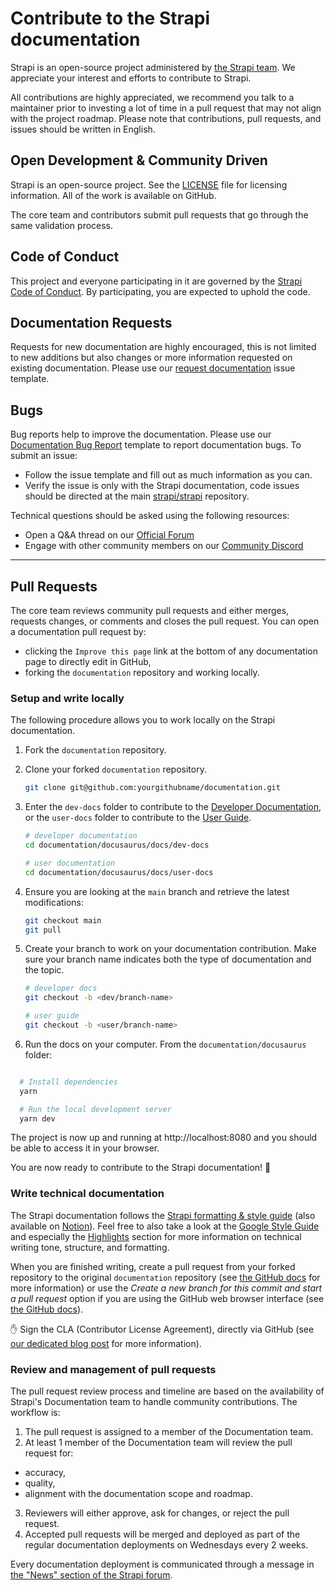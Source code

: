 # Contribute to the Strapi documentation

Strapi is an open-source project administered by [the Strapi team](https://strapi.io/company). We appreciate your interest and efforts to contribute to Strapi.

All contributions are highly appreciated, we recommend you talk to a maintainer prior to investing a lot of time in a pull request that may not align with the project roadmap. Please note that contributions, pull requests, and issues should be written in English.

## Open Development & Community Driven

Strapi is an open-source project. See the [LICENSE](https://github.com/strapi/documentation/blob/main/LICENSE) file for licensing information. All of the work is available on GitHub.

The core team and contributors submit pull requests that go through the same validation process.

## Code of Conduct

This project and everyone participating in it are governed by the [Strapi Code of Conduct](CODE_OF_CONDUCT.md). By participating, you are expected to uphold the code.

## Documentation Requests

Requests for new documentation are highly encouraged, this is not limited to new additions but also changes or more information requested on existing documentation. Please use our [request documentation](https://github.com/strapi/documentation/issues/new?template=DOC_REQUEST.md&title%5B%5D=REQUEST) issue template.

## Bugs

Bug reports help to improve the documentation. Please use our [Documentation Bug Report](https://github.com/strapi/documentation/issues/new?template=BUG_REPORT.yml) template to report documentation bugs. To submit an issue:

- Follow the issue template and fill out as much information as you can.
- Verify the issue is only with the Strapi documentation, code issues should be directed at the main [strapi/strapi](https://github.com/strapi/strapi) repository.
  
Technical questions should be asked using the following resources:

- Open a Q&A thread on our [Official Forum](https://forum.strapi.io)
- Engage with other community members on our [Community Discord](https://discord.strapi.io)

---

## Pull Requests

The core team reviews community pull requests and either merges, requests changes, or comments and closes the pull request. You can open a documentation pull request by:

- clicking the `Improve this page` link at the bottom of any documentation page to directly edit in GitHub,
- forking the `documentation` repository and working locally.

### Setup and write locally

The following procedure allows you to work locally on the Strapi documentation.

1. Fork the `documentation` repository.
2. Clone your forked `documentation` repository.
    
    ```bash
    git clone git@github.com:yourgithubname/documentation.git
    ```
    
3. Enter the `dev-docs` folder to contribute to the [Developer Documentation](https://docs.strapi.io/), or the `user-docs` folder to contribute to the [User Guide](https://docs.strapi.io/user-docs/intro).
    
    ```bash
    # developer documentation
    cd documentation/docusaurus/docs/dev-docs
    
    # user documentation
    cd documentation/docusaurus/docs/user-docs
    ```
    
4. Ensure you are looking at the `main` branch and retrieve the latest modifications:
    
    ```bash
    git checkout main
    git pull
    ```
    
6. Create your branch to work on your documentation contribution. Make sure your branch name indicates both the type of documentation and the topic.
    
    ```bash
    # developer docs
    git checkout -b <dev/branch-name>
    
    # user guide
    git checkout -b <user/branch-name>
    
    ```

7. Run the docs on your computer. From the `documentation/docusaurus` folder:

  ```bash

    # Install dependencies
    yarn

    # Run the local development server
    yarn dev

  ```

  The project is now up and running at http://localhost:8080 and you should be able to access it in your browser.

You are now ready to contribute to the Strapi documentation! 🚀

### Write technical documentation

The Strapi documentation follows the [Strapi formatting & style guide](STYLE_GUIDE) (also available on [Notion](https://handbook.strapi.io/user-success-manual/strapi-documentation-style-guide)). Feel free to also take a look at the [Google Style Guide](https://developers.google.com/style) and especially the [Highlights](https://developers.google.com/style/highlights) section for more information on technical writing tone, structure, and formatting.

When you are finished writing, create a pull request from your forked repository to the original `documentation` repository (see [the GitHub docs](https://docs.github.com/en/github/collaborating-with-pull-requests/proposing-changes-to-your-work-with-pull-requests/creating-a-pull-request-from-a-fork) for more information) or use the _Create a new branch for this commit and start a pull request_ option if you are using the GitHub web browser interface (see [the GitHub docs](https://docs.github.com/en/pull-requests/collaborating-with-pull-requests/proposing-changes-to-your-work-with-pull-requests/creating-a-pull-request)).

✋ Sign the CLA (Contributor License Agreement), directly via GitHub (see [our dedicated blog post](https://strapi.io/blog/switching-from-dco-to-cla) for more information).

### Review and management of pull requests

The pull request review process and timeline are based on the availability of Strapi's Documentation team to handle community contributions. The workflow is:

1. The pull request is assigned to a member of the Documentation team.
2. At least 1 member of the Documentation team will review the pull request for:

- accuracy,
- quality,
- alignment with the documentation scope and roadmap.

3. Reviewers will either approve, ask for changes, or reject the pull request.
4. Accepted pull requests will be merged and deployed as part of the regular documentation deployments on Wednesdays every 2 weeks.

Every documentation deployment is communicated through a message in [the "News" section of the Strapi forum](https://forum.strapi.io/c/news/5).
